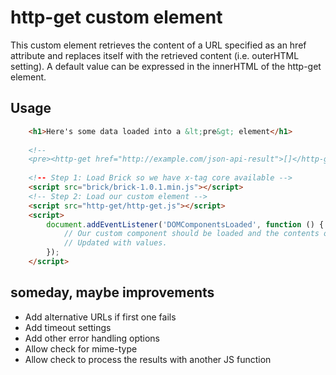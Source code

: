 
# http-get custom element

This custom element retrieves the content of a URL specified as an href attribute and replaces itself 
with the retrieved content (i.e. outerHTML setting). A default value can be expressed in the innerHTML
of the http-get element.

## Usage

```HTML
    <h1>Here's some data loaded into a &lt;pre&gt; element</h1>
    
    <!-- 
    <pre><http-get href="http://example.com/json-api-result">[]</http-get></pre>
    
    <!-- Step 1: Load Brick so we have x-tag core available -->
    <script src="brick/brick-1.0.1.min.js"></script>
    <!-- Step 2: Load our custom element -->
    <script src="http-get/http-get.js"></script>
    <script>
        document.addEventListener('DOMComponentsLoaded', function () {
            // Our custom component should be loaded and the contents of <pre>
            // Updated with values.
        });
    </script>
```

## someday, maybe improvements

+ Add alternative URLs if first one fails
+ Add timeout settings
+ Add other error handling options
+ Allow check for mime-type
+ Allow check to process the results with another JS function
